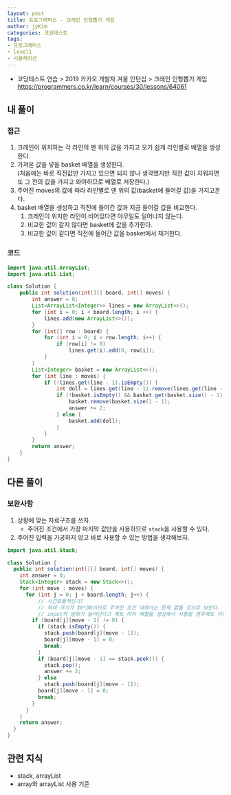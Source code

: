 ```yaml
---
layout: post
title: 프로그래머스 - 크레인 인형뽑기 게임
author: jyKim
categories: 코딩테스트
tags:
- 프로그래머스
- level1
- 시뮬레이션
---
```


- 코딩테스트 연습 > 2019 카카오 개발자 겨울 인턴십 > 크레인 인형뽑기 게임  
https://programmers.co.kr/learn/courses/30/lessons/64061
  
## 내 풀이

### 접근
1. 크레인이 위치하는 각 라인의 맨 위의 값을 가지고 오기 쉽게 라인별로 배열을 생성한다.
2. 가져온 값을 넣을 basket 배열을 생성한다.  
   (처음에는 바로 직전값만 가지고 있으면 되지 않나 생각했지만 직전 값이 지워지면 또 그 전의 값을 가지고 와야하므로 배열로 저장한다.)
3. 주어진 moves의 값에 따라 라인별로 맨 위의 값(basket에 들어갈 값)을 가지고온다.  
4. basket 배열을 생성하고 직전에 들어간 값과 지금 들어갈 값을 비교한다.
   1. 크레인이 위치한 라인이 비어있다면 아무일도 일어나지 않는다.  
   2. 비교한 값이 같지 않다면 basket에 값을 추가한다.
   3. 비교한 값이 같다면 직전에 들어간 값을 basket에서 제거한다.
### 코드

```java
import java.util.ArrayList;
import java.util.List;

class Solution {
    public int solution(int[][] board, int[] moves) {
        int answer = 0;
        List<ArrayList<Integer>> lines = new ArrayList<>();
        for (int i = 0; i < board.length; i ++) {
            lines.add(new ArrayList<>());
        }
        for (int[] row : board) {
            for (int i = 0; i < row.length; i++) {
                if (row[i] != 0)
                    lines.get(i).add(0, row[i]);
            }
        }
        List<Integer> basket = new ArrayList<>();
        for (int line : moves) {
            if (!lines.get(line - 1).isEmpty()) {
                int doll = lines.get(line - 1).remove(lines.get(line - 1).size() - 1);
                if (!basket.isEmpty() && basket.get(basket.size() - 1) == doll) {
                    basket.remove(basket.size() - 1);
                    answer += 2;
                } else {
                    basket.add(doll);
                }
            }
        }
        return answer;
    }
}
```

## 다른 풀이
### 보완사항
1. 상황에 맞는 자료구조를 쓰자.  
    - 주어진 조건에서 가장 마지막 값만을 사용하므로 `stack`을 사용할 수 있다.
2. 주어진 입력을 가공하지 않고 바로 사용할 수 있는 방법을 생각해보자.

```java
import java.util.Stack;

class Solution {
  public int solution(int[][] board, int[] moves) {
    int answer = 0;
    Stack<Integer> stack = new Stack<>();
    for (int move : moves) {
      for (int j = 0; j < board.length; j++) { 
          // 시간효율적인가?
          // 최대 크기가 30*30이므로 주어진 조건 내에서는 문제 없을 것으로 보인다.
          // input의 범위가 늘어난다고 해도 미리 배열을 생성해서 사용할 경우에도 이중 for문을 돌게되므로 비슷할 것.(O(n^2))
        if (board[j][move - 1] != 0) {
          if (stack.isEmpty()) {
            stack.push(board[j][move - 1]);
            board[j][move - 1] = 0;
            break;
          }
          if (board[j][move - 1] == stack.peek()) {
            stack.pop();
            answer += 2;
          } else
            stack.push(board[j][move - 1]);
          board[j][move - 1] = 0;
          break;
        }
      }
    }
    return answer;
  }
}
```

## 관련 지식
- stack, arrayList
- array와 arrayList 사용 기준
